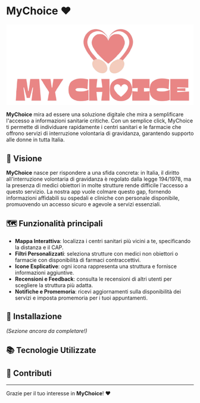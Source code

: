 # MyChoice ❤️
![Logo di MyChoice](develop/assets/images/logo_grande.png)

**MyChoice** mira ad essere una soluzione digitale che mira a semplificare l'accesso a informazioni sanitarie critiche. Con un semplice click, MyChoice ti permette di individuare rapidamente i centri sanitari e le farmacie che offrono servizi di interruzione volontaria di gravidanza, garantendo supporto alle donne in tutta Italia.

## 🌟 Visione
**MyChoice** nasce per rispondere a una sfida concreta: in Italia, il diritto all'interruzione volontaria di gravidanza è regolato dalla legge 194/1978, ma la presenza di medici obiettori in molte strutture rende difficile l'accesso a questo servizio. La nostra app vuole colmare questo gap, fornendo informazioni affidabili su ospedali e cliniche con personale disponibile, promuovendo un accesso sicuro e agevole a servizi essenziali.

## 🗺️ Funzionalità principali
- **Mappa Interattiva**: localizza i centri sanitari più vicini a te, specificando la distanza e il CAP.
- **Filtri Personalizzati**: seleziona strutture con medici non obiettori o farmacie con disponibilità di farmaci contraccettivi.
- **Icone Esplicative**: ogni icona rappresenta una struttura e fornisce informazioni aggiuntive.
- **Recensioni e Feedback**: consulta le recensioni di altri utenti per scegliere la struttura più adatta.
- **Notifiche e Promemoria**: ricevi aggiornamenti sulla disponibilità dei servizi e imposta promemoria per i tuoi appuntamenti.

## 🚀 Installazione

*(Sezione ancora da completare!)*

## 📚 Tecnologie Utilizzate


## 🤝 Contributi


---

Grazie per il tuo interesse in **MyChoice**! ❤️
